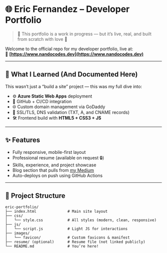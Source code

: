 # 🌐 Eric Fernandez – Developer Portfolio

> 🚧 This portfolio is a work in progress — but it’s live, real, and built from scratch with love 💙

Welcome to the official repo for my developer portfolio, live at:  
📍 **[https://www.nandocodes.dev](https://www.nandocodes.dev)**

---

## 🧠 What I Learned (And Documented Here)

This wasn’t just a “build a site” project — this was my full dive into:

- ⚙️ **Azure Static Web Apps** deployment
- 🧠 GitHub + CI/CD integration
- 🌐 Custom domain management via GoDaddy
- 🔐 SSL/TLS, DNS validation (TXT, A, and CNAME records)
- 🛠️ Frontend build with **HTML5 + CSS3 + JS**

---

## ✨ Features

- Fully responsive, mobile-first layout
- Professional resume (available on request 🔒)
- Skills, experience, and project showcase
- Blog section that pulls from [my Medium](https://medium.com/@0H_b0yy)
- Auto-deploys on push using GitHub Actions

---

## 📁 Project Structure

```plaintext
eric-portfolio/
├── index.html              # Main site layout
├── css/
│   └── style.css           # All styles (modern, clean, responsive)
├── js/
│   └── script.js           # Light JS for interactions
├── images/
│   └── favicon/            # Custom favicons & manifest
├── resume/ (optional)      # Resume file (not linked publicly)
└── README.md               # You’re here!

